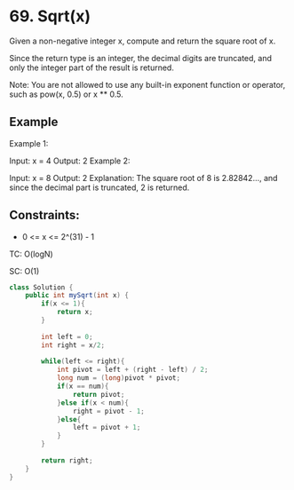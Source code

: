 # 69. Sqrt(x)

Given a non-negative integer x, compute and return the square root of x.

Since the return type is an integer, the decimal digits are truncated, and only the integer part of the result is returned.

Note: You are not allowed to use any built-in exponent function or operator, such as pow(x, 0.5) or x ** 0.5.

 
## Example
Example 1:

Input: x = 4
Output: 2
Example 2:

Input: x = 8
Output: 2
Explanation: The square root of 8 is 2.82842..., and since the decimal part is truncated, 2 is returned.
 

## Constraints:
+ 0 <= x <= 2^(31) - 1

TC: O(logN)

SC: O(1)

```java
class Solution {
    public int mySqrt(int x) {
        if(x <= 1){
            return x;
        }
        
        int left = 0;
        int right = x/2;
        
        while(left <= right){
            int pivot = left + (right - left) / 2;
            long num = (long)pivot * pivot;
            if(x == num){
                return pivot;
            }else if(x < num){
                right = pivot - 1;
            }else{
                left = pivot + 1;
            }
        }
        
        return right;
    }
}
```
